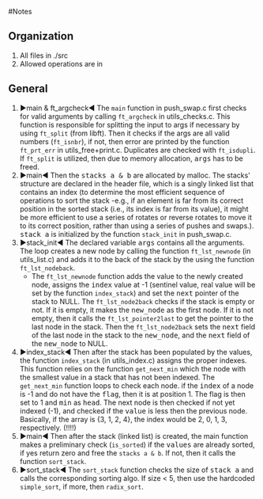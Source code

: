 #Notes

## Organization
1. All files in ./src
2. Allowed operations are in 
## General
1. ▶️main & ft_argcheck◀️ The `main` function in push_swap.c first checks for valid arguments by calling `ft_argcheck` in utils_checks.c. This function is responsible for splitting the input to args if necessary by using `ft_split` (from libft). Then it checks if the args are all valid numbers (`ft_isnbr`), if not, then error are printed by the function `ft_prt_err` in utils_free+print.c. Duplicates are checked with `ft_isdupli`. If `ft_split` is utilized, then due to memory allocation, <kbd>args</kbd> has to be freed.
2. ▶️main◀️ Then the <kbd>stacks a & b</kbd> are allocated by malloc. The stacks' structure are declared in the header file, which is a singly linked list that contains an index (to determine the most efficient sequence of operations to sort the stack -e.g., if an element is far from its correct position in the sorted stack (i.e., its index is far from its value), it might be more efficient to use a series of rotates or reverse rotates to move it to its correct position, rather than using a series of pushes and swaps.). <kbd>stack a</kbd> is initialized by the function `stack_init` in push_swap.c.
3. ▶️stack_init◀️ The declared variable <kbd>args</kbd> contains all the arguments. The loop creates a new node by calling the function `ft_lst_newnode` (in utils_list.c) and adds it to the back of the stack by the using the function `ft_lst_nodeback`.
	- The `ft_lst_newnode` function adds the value to the newly created node, assigns the <kbd>index</kbd> value at -1 (sentinel value, real value will be set by the function `index_stack`) and set the <kbd>next</kbd> pointer of the stack to NULL. The `ft_lst_node2back` checks if the stack is empty or not. If it is empty, it makes the <kbd>new_node</kbd> as the first node. If it is not empty, then it calls the `ft_lst_pointer2last` to get the pointer to the last node in the stack. Then the `ft_lst_node2back` sets the <kbd>next</kbd> field of the last node in the stack to the <kbd>new_node</kbd>, and the <kbd>next</kbd> field of the <kbd>new_node</kbd> to NULL.
4. ▶️index_stack◀️ Then after the stack has been populated by the values, the function `index_stack` (in utils_index.c) assigns the proper indexes. This function relies on the function `get_next_min` which the node with the smallest value in a stack that has not been indexed. The `get_next_min` function loops to check each node. if the <kbd>index</kbd> of a node is -1 and do not have the  <kbd>flag</kbd>, then it is at position 1. The flag is then set to 1 and <kbd>min</kbd> as <kbd>head</kbd>. The next node is then checked if not yet indexed (-1), and checked if the <kbd>value</kbd> is less then the previous node. 
Basically, if the array is {3, 1, 2, 4}, the index would be 2, 0, 1, 3, respectively. (!!!!)
5. ▶️main◀️ Then after the stack (linked list) is created, the main function makes a preliminary check (`is_sorted`) if the <kbd>values</kbd> are already sorted, if yes return zero and free the `stacks a & b`. If not, then it calls the function `sort_stack`.
6. ▶️sort_stack◀️ The `sort_stack` function checks the size of <kbd>stack a</kbd> and calls the corresponding sorting algo. If size < 5, then use the hardcoded `simple_sort`, if more, then `radix_sort`.